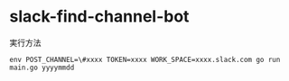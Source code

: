 # slack-find-channel-bot

実行方法
```shell
env POST_CHANNEL=\#xxxx TOKEN=xxxx WORK_SPACE=xxxx.slack.com go run main.go yyyymmdd
```
